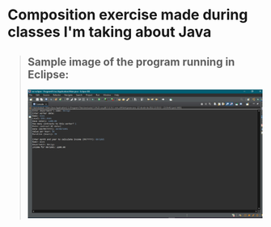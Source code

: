 # Composition exercise made during classes I'm taking about Java

> ## Sample image of the program running in Eclipse:
> ![Sample image of the program](java-composition/assets/java-composition-exercise.png)

